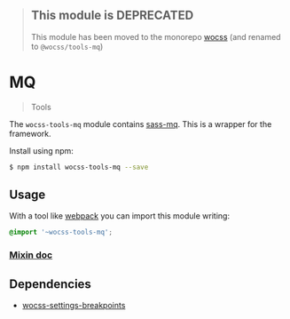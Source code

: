 > ## This module is DEPRECATED
> This module has been moved to the monorepo [wocss](https://github.com/wocss/wocss/tree/master/packages/tools.mq#readme) (and renamed to `@wocss/tools-mq`)

# MQ

> Tools

The `wocss-tools-mq` module contains [sass-mq](https://github.com/sass-mq/sass-mq). This is a wrapper for the framework.

Install using npm:

```sh
$ npm install wocss-tools-mq --save
```

## Usage

With a tool like [webpack](https://webpack.github.io/) you can import this module writing:

```scss
@import '~wocss-tools-mq';
```

### [Mixin doc](https://github.com/sass-mq/sass-mq#how-to-use-it)


## Dependencies

* [wocss-settings-breakpoints](https://github.com/wocss/settings.breakpoints)
